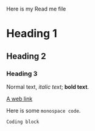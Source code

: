 Here is my Read me file

# Heading 1

## Heading 2

### Heading 3

Normal text, *italic text*; **bold text**.

[A web link](https://github.com)

Here is some `monospace code`.

`````
Coding block

`````
